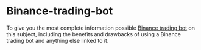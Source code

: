 # Binance-trading-bot
To give you the most complete information possible <a href="https://oxidosolutions.com/binance-trading-bot/">Binance trading bot</a> on this subject, including the benefits and drawbacks of using a Binance trading bot and anything else linked to it.

